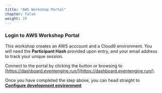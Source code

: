 ```yaml
---
title: "AWS Workshop Portal"
chapter: false
weight: 20
---
```


### Login to AWS Workshop Portal

This workshop creates an AWS acccount and a Cloud9 environment. You will need the **Participant Hash** provided upon entry, and your email address to track your unique session.

Connect to the portal by clicking the button or browsing to [https://dashboard.eventengine.run/](https://dashboard.eventengine.run/).

Once you have completed the step above, you can head straight to [**Configure development environment**](/getting-started/configure/)
